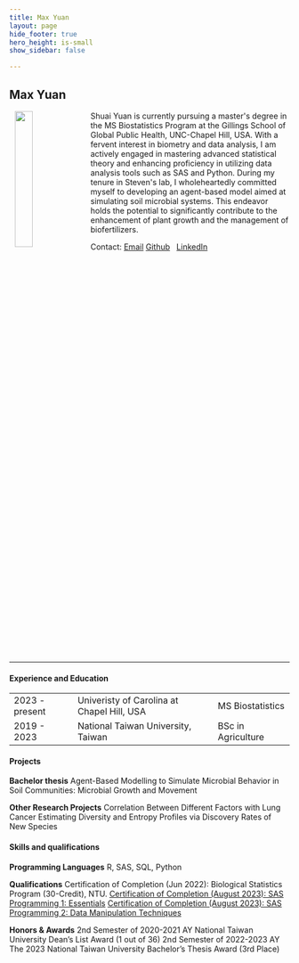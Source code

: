 ```yaml
---
title: Max Yuan
layout: page
hide_footer: true
hero_height: is-small
show_sidebar: false

---
```


## Max Yuan
<img src="{{site.url}}/alumni/max_yuan.jpg" align="left" hspace="10" width="25%">
Shuai Yuan is currently pursuing a master's degree in the MS Biostatistics Program at the Gillings School of Global Public Health, UNC-Chapel Hill, USA. With a fervent interest in biometry and data analysis, I am actively engaged in mastering advanced statistical theory and enhancing proficiency in utilizing data analysis tools such as SAS and Python. During my tenure in Steven's lab, I wholeheartedly committed myself to developing an agent-based model aimed at simulating soil microbial systems. This endeavor holds the potential to significantly contribute to the enhancement of plant growth and the management of biofertilizers.


Contact:
<i class="fas fa-at"></i> [Email](mailto:shuaiy@ad.unc.edu)
<i class="fab fa-github"></i> [Github](https://github.com/Maxwell6321)  
<i class="fab fa-linkedin"></i> [LinkedIn](https://www.linkedin.com/in/max-yuan-7090a4273/)
<!--
<i class="fab fa-github"></i> [Github](https://github.com/Maxwell6321)  
<i class="fab fa-linkedin"></i> [LinkedIn](https://www.linkedin.com/in/max-yuan-7090a4273/)
<i class="fab fa-google"></i> [Google Scholar]()  
-->

<br clear="all">
<hr class="solid">


#### Experience and Education

| | | |
| --- | --- | --- |
| 2023 - present | Univeristy of Carolina at Chapel Hill, USA | MS Biostatistics |
| 2019 - 2023 | National Taiwan University, Taiwan | BSc in Agriculture |

#### Projects

**Bachelor thesis**
Agent-Based Modelling to Simulate Microbial Behavior in Soil Communities: Microbial Growth and Movement

**Other Research Projects**
Correlation Between Different Factors with Lung Cancer
Estimating Diversity and Entropy Profiles via Discovery Rates of New Species

#### Skills and qualifications

**Programming Languages**
R, SAS, SQL, Python

**Qualifications**
Certification of Completion (Jun 2022): Biological Statistics Program (30-Credit), NTU.
[Certification of Completion (August 2023): SAS Programming 1: Essentials](https://www.credly.com/badges/4a5bba33-65fd-4a10-a099-ec9ae08c7b8e/public_url)
[Certification of Completion (August 2023): SAS Programming 2: Data Manipulation Techniques](https://www.credly.com/badges/cfe25393-020d-44b9-90af-c8fec8e66c18/public_url)

**Honors & Awards**
2nd Semester of 2020-2021 AY   National Taiwan University Dean’s List Award (1 out of 36)
2nd Semester of 2022-2023 AY   The 2023 National Taiwan University Bachelor’s Thesis Award (3rd Place)


